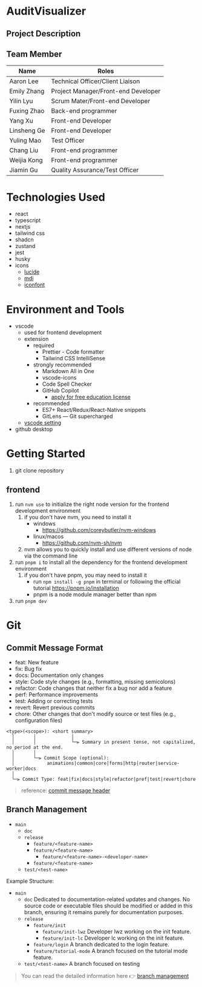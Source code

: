# AuditVisualizer

## Project Description

## Team Member

| Name        | Roles                               |
| ----------- | ----------------------------------- |
| Aaron Lee   | Technical Officer/Client Liaison    |
| Emily Zhang | Project Manager/Front-end Developer |
| Yilin Lyu   | Scrum Mater/Front-end Developer     |
| Fuxing Zhao | Back-end programmer                 |
| Yang Xu     | Front-end Developer                 |
| Linsheng Ge | Front-end Developer                 |
| Yuling Mao  | Test Officer                        |
| Chang Liu   | Front-end programmer                |
| Weijia Kong | Front-end programmer                |
| Jiamin Gu   | Quality Assurance/Test Officer      |

# Technologies Used

- react
- typescript
- nextjs
- tailwind css
- shadcn
- zustand
- jest
- husky
- icons
  - [lucide](https://lucide.dev/icons/)
  - [mdi](https://pictogrammers.com/library/mdi/)
  - [iconfont](https://www.iconfont.cn/)

# Environment and Tools

- vscode
  - used for frontend development
  - extension
    - required
      - Prettier - Code formatter
      - Tailwind CSS IntelliSense
    - strongly recommended
      - Markdown All in One
      - vscode-icons
      - Code Spell Checker
      - GitHub Copilot
        - [apply for free education license](https://education.github.com/pack/offers)
    - recommended
      - ES7+ React/Redux/React-Native snippets
      - GitLens — Git supercharged
  - [vscode setting](./docs/VSCODE_SETTING.md)
- github desktop

# Getting Started

1. git clone repository

## frontend

1. run `nvm use` to initialize the right node version for the frontend development environment
   1. if you don't have nvm, you need to install it
      - windows
        - https://github.com/coreybutler/nvm-windows
      - linux/macos
        - https://github.com/nvm-sh/nvm
   2. nvm allows you to quickly install and use different versions of node via the command line
2. run `pnpm i` to install all the dependency for the frontend development environment
   1. if you don't have pnpm, you may need to install it
      - run `npm install -g pnpm` in terminal or following the official tutorial https://pnpm.io/installation
      - pnpm is a node module manager better than npm
3. run `pnpm dev`

# Git

## Commit Message Format

- feat: New feature
- fix: Bug fix
- docs: Documentation only changes
- style: Code style changes (e.g., formatting, missing semicolons)
- refactor: Code changes that neither fix a bug nor add a feature
- perf: Performance improvements
- test: Adding or correcting tests
- revert: Revert previous commits
- chore: Other changes that don't modify source or test files (e.g., configuration files)

```
<type>(<scope>): <short summary>
  │       │             │
  │       │             └─⫸ Summary in present tense, not capitalized, no period at the end.
  │       │
  │       └─⫸ Commit Scope (optional):
  │            animations|common|core|forms|http|router|service-worker|docs
  │
  └─⫸ Commit Type: feat|fix|docs|style|refactor|pref|test|revert|chore

```

> reference: [commit message header](https://github.com/angular/angular/blob/main/CONTRIBUTING.md#commit-message-header)

## Branch Management

- `main`
  - `doc`
  - `release`
    - `feature/<feature-name>`
    - `feature/<feature-name>`
      - `feature/<feature-name>-<developer-name>`
    - `feature/<feature-name>`
  - `test/<test-name>`

Example Structure:

- `main`
  - `doc` Dedicated to documentation-related updates and changes. No source code or executable files should be modified or added in this branch, ensuring it remains purely for documentation purposes.
  - `release`
    - `feature/init`
      - `feature/init-lwz` Developer lwz working on the init feature.
      - `feature/init-lc` Developer lc working on the init feature.
    - `feature/login` A branch dedicated to the login feature.
    - `feature/tutorial-mode` A branch focused on the tutorial mode feature.
  - `test/<test-name>` A branch focused on testing

> You can read the detailed information here 👉 [branch management](./docs/BRANCH_MANAGEMENT.md)
